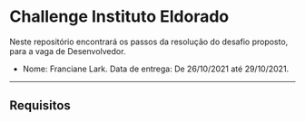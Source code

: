 <h1> Challenge Instituto Eldorado </h1>

Neste repositório encontrará os passos da resolução do desafio proposto, para a vaga de Desenvolvedor.
- Nome: Franciane Lark. Data de entrega: De 26/10/2021 até 29/10/2021.
______________________________________________________________________________________________________________________________________________
<h2> Requisitos </h2>
